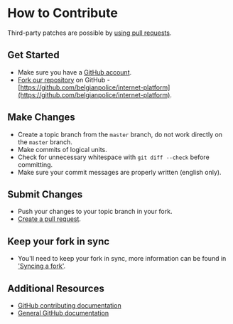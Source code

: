 # How to Contribute

Third-party patches are possible by [using pull requests](https://help.github.com/articles/using-pull-requests).

## Get Started

* Make sure you have a [GitHub account](https://github.com/signup/free).
* [Fork our repository](https://help.github.com/articles/fork-a-repo) on GitHub - [https://github.com/belgianpolice/internet-platform](https://github.com/belgianpolice/internet-platform).


## Make Changes

* Create a topic branch from the ```master``` branch, do not work directly on the ```master``` branch.
* Make commits of logical units.
* Check for unnecessary whitespace with ```git diff --check``` before committing.
* Make sure your commit messages are properly written (english only).


## Submit Changes

* Push your changes to your topic branch in your fork.
* [Create a pull request](https://help.github.com/articles/creating-a-pull-request).

## Keep your fork in sync

* You'll need to keep your fork in sync, more information can be found in ['Syncing a fork'](https://help.github.com/articles/syncing-a-fork).


## Additional Resources

* [GitHub contributing documentation](https://help.github.com/categories/63/articles)
* [General GitHub documentation](https://help.github.com/)